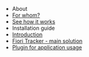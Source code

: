 - About
 - [For whom?](/about/for-whom.md)
 - [See how it works](/about/demo.md)
- Installation guide
 - [Introduction](/installation-guide/intro.md)
 - [Fiori Tracker - main solution](/installation-guide/guide.md)
 - [Plugin for application usage](/installation-guide/plugin.md)
